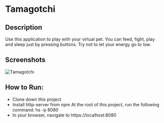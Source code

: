 # Tamagotchi

## Description
Use this application to play with your virtual pet. You can feed, fight, play and sleep just by pressing buttons. Try not to let your energy go to low.

## Screenshots
![Tamagotchi](https://user-images.githubusercontent.com/51214463/66420587-bf61c780-e9cb-11e9-8467-f8c948e01508.PNG)



## How to Run:

 * Clone down this project
 * Install http-server from npm At the root of this project, run the following command: hs -p 8080
 * In your browser, navigate to https://localhost:8080 
